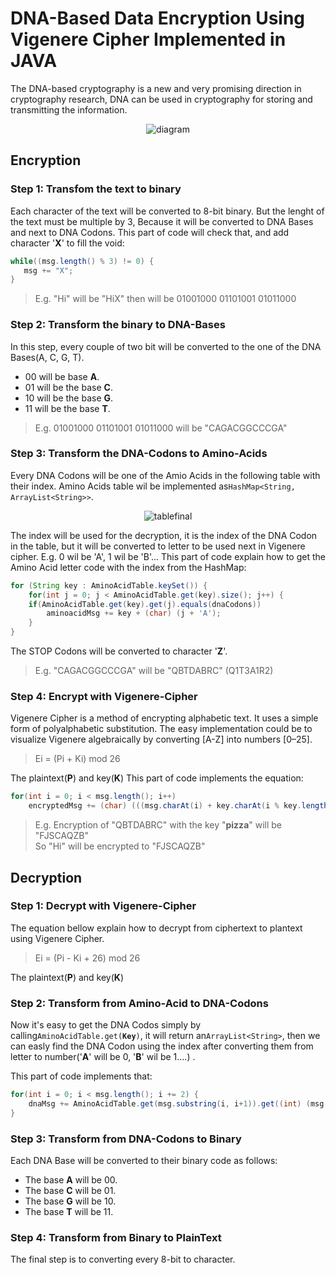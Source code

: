# DNA-Based Data Encryption Using Vigenere Cipher Implemented in JAVA
The DNA-based cryptography is a new and very promising direction in cryptography research, DNA can be used in cryptography for storing and transmitting the
information.<br><p align="center">
![diagram](https://user-images.githubusercontent.com/86023602/149540315-9750648a-0836-4300-9878-7ba912368084.png)
</p>

## Encryption
### Step 1: Transfom the text to binary
Each character of the text will be converted to 8-bit binary. But the lenght of the text must be multiple by 3, Because it will be converted to DNA Bases and next to DNA Codons.
This part of code will check that, and add character '**X**' to fill the void:
 ```java
while((msg.length() % 3) != 0) {
    msg += "X";
}
```
> E.g. "Hi" will be "HiX" then will be 01001000 01101001 01011000

### Step 2: Transform the binary to DNA-Bases
In this step, every couple of two bit will be converted to the one of the DNA Bases(A, C, G, T).
- 00 will be base **A**.
- 01 will be the base **C**.
- 10 will be the base **G**.
- 11 will be the base **T**.

> E.g. 01001000 01101001 01011000 will be "CAGACGGCCCGA"

### Step 3: Transform the DNA-Codons to Amino-Acids
Every DNA Codons will be one of the Amio Acids in the following table with their index. Amino Acids table wil be implemented as<code>HashMap&lt;String, ArrayList&lt;String&gt;&gt;</code>.<br><p align="center">
![tablefinal](https://user-images.githubusercontent.com/86023602/149537586-2484dadf-9a67-410c-b970-09be7e732321.png)
</p>
The index will be used for the decryption, it is the index of the DNA Codon in the table, but it will be converted to letter to be used next in Vigenere cipher. E.g. 0 wil be 'A', 1 wil be 'B'...
This part of code explain how to get the Amino Acid letter code with the index from the HashMap:

```java
for (String key : AminoAcidTable.keySet()) {
    for(int j = 0; j < AminoAcidTable.get(key).size(); j++) {
	if(AminoAcidTable.get(key).get(j).equals(dnaCodons))
  	    aminoacidMsg += key + (char) (j + 'A');
    }
}
```
The STOP Codons will be converted to character '**Z**'.

> E.g. "CAGACGGCCCGA" will be "QBTDABRC" (Q1T3A1R2)

### Step 4: Encrypt with Vigenere-Cipher
Vigenere Cipher is a method of encrypting alphabetic text. It uses a simple form of polyalphabetic substitution.
The easy implementation could be to visualize Vigenere algebraically by converting [A-Z] into numbers [0–25].
> Ei = (Pi + Ki) mod 26

The plaintext(**P**) and key(**K**)
This part of code implements the equation:
```java
for(int i = 0; i < msg.length(); i++) 
    encryptedMsg += (char) (((msg.charAt(i) + key.charAt(i % key.length())) % 26) + 'A');
```

> E.g. Encryption of "QBTDABRC" with the key "**pizza**" will be "FJSCAQZB"<br>
> So "Hi" will be encrypted to "FJSCAQZB"

## Decryption
### Step 1: Decrypt with Vigenere-Cipher
The equation bellow explain how to decrypt from ciphertext to plantext using Vigenere Cipher.
> Ei = (Pi - Ki + 26) mod 26

The plaintext(**P**) and key(**K**)

### Step 2: Transform from Amino-Acid to DNA-Codons
Now it's easy to get the DNA Codos simply by calling<code>AminoAcidTable.get(**Key**)</code>, it will return an<code>ArrayList&lt;String&gt;</code>, then we can easly find the DNA Codon using the index after converting them from letter to number('**A**' will be 0, '**B**' wil be 1....) .

This part of code implements that:
```java
for(int i = 0; i < msg.length(); i += 2) {
    dnaMsg += AminoAcidTable.get(msg.substring(i, i+1)).get((int) (msg.charAt(i+1) - 'A'));
}
```

### Step 3: Transform from DNA-Codons to Binary
Each DNA Base will be converted to their binary code as follows:
- The base **A** will be 00.
- The base **C** will be 01.
- The base **G** will be 10.
- The base **T** will be 11.

### Step 4: Transform from Binary to PlainText
The final step is to converting every 8-bit to character.
